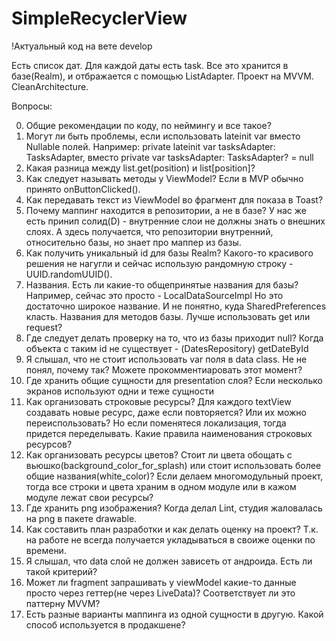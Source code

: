 # SimpleRecyclerView

!Актуальный код на вете develop

Есть список дат. Для каждой даты есть task. Все это хранится в базе(Realm), и отбражается с помощью ListAdapter. Проект на MVVM. CleanArchitecture.


Вопросы:

0. Общие рекомендации по коду, по неймингу и все такое?
1. Могут ли быть проблемы, если использовать lateinit var вместо Nullable полей. 
Например: private lateinit var tasksAdapter: TasksAdapter, вместо private var tasksAdapter: TasksAdapter? = null
2. Какая разница между list.get(position) и list[position]?
3. Как следует называть методы у ViewModel? Если в MVP обычно принято onButtonClicked().
4. Как передавать текст из ViewModel во фрагмент для показа в Toast?
5. Почему маппинг находится в репозитории, а не в базе? 
У нас же есть принип солид(D) - внутренние слои не должны знать о внешних слоях.
А здесь получается, что репозитории внутренний, относительно базы, но знает про маппер из базы.
6. Как получить уникальный id для базы Realm? 
Какого-то красивого решения не нагугли и сейчас использую рандомную строку - UUID.randomUUID().
7. Названия. Есть ли какие-то общепринятые названия для базы? Например, сейчас это просто - LocalDataSourceImpl
Но это достаточно широкое название. И не понятно, куда SharedPreferences класть.
Названия для методов базы. Лучше использовать get или request?
8. Где следует делать проверку на то, что из базы приходит null?
Когда объекта с таким id не существует - (DatesRepository) getDateById
9. Я слышал, что не стоит использовать var поля в data class. Не не понял, почему так? Можете прокомментиаровать этот момент?
10. Где хранить общие сущности для presentation слоя? Если несколько экранов используют одни и теже сущности
11. Как организовать строковые ресурсы? Для каждого textView создавать новые ресурс, даже если повторяется? 
Или их можно переиспользовать? Но если поменятеся локализация, тогда придется переделывать.
Какие правила наименования строковых ресурсов?
12. Как организовать ресурсы цветов? Стоит ли цвета обощать с вьюшко(background_color_for_splash) или стоит использовать более общие названия(white_color)?
Если делаем многомодульный проект, тогда все строки и цвета храним в одном модуле или в кажом модуле лежат свои ресурсы?
13. Где хранить png изображения? Когда делал Lint, студия жаловалась на png в пакете drawable.
14. Как составить план разработки и как делать оценку на проект? Т.к. на работе не всегда получается укладываться в своиже оценки по времени.
15. Я слышал, что data слой не должен зависеть от андроида. Есть ли такой критерий? 
16. Может ли fragment запрашивать у viewModel какие-то данные просто через геттер(не через LiveData)? Соответствует ли это паттерну MVVM?
17. Есть разные варианты маппинга из одной сущности в другую. Какой способ используется в продакшене?
